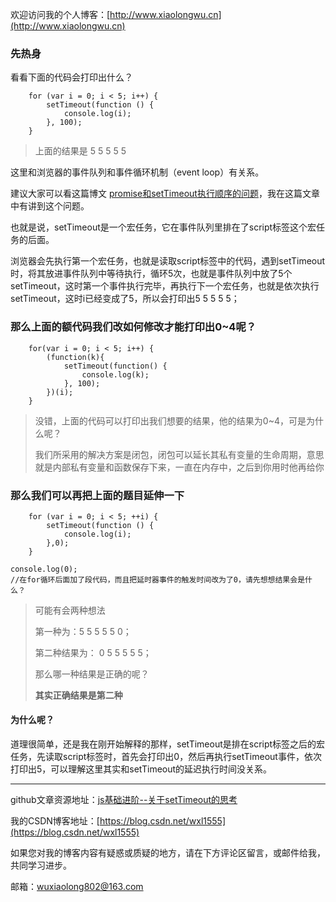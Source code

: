 欢迎访问我的个人博客：[http://www.xiaolongwu.cn](http://www.xiaolongwu.cn)

### 先热身
看看下面的代码会打印出什么？

```
    for (var i = 0; i < 5; i++) {
	  	setTimeout(function () {
	   		console.log(i);
	  	}, 100);
	}
```

> 上面的结果是 5  5  5  5  5
 
 这里和浏览器的事件队列和事件循环机制（event loop）有关系。
 
 建议大家可以看这篇博文 [promise和setTimeout执行顺序的问题](https://blog.csdn.net/wxl1555/article/details/80054538)，我在这篇文章中有讲到这个问题。

也就是说，setTimeout是一个宏任务，它在事件队列里排在了script标签这个宏任务的后面。

浏览器会先执行第一个宏任务，也就是读取script标签中的代码，遇到setTimeout时，将其放进事件队列中等待执行，循环5次，也就是事件队列中放了5个setTimeout，这时第一个事件执行完毕，再执行下一个宏任务，也就是依次执行setTimeout，这时i已经变成了5，所以会打印出5 5 5 5 5；

### 那么上面的额代码我们改如何修改才能打印出0~4呢？

```
	for(var i = 0; i < 5; i++) {
		(function(k){				
			setTimeout(function() {
				console.log(k);
			}, 100);
		})(i);
	}
```

> 没错，上面的代码可以打印出我们想要的结果，他的结果为0~4，可是为什么呢？
> 
> 我们所采用的解决方案是闭包，闭包可以延长其私有变量的生命周期，意思就是内部私有变量和函数保存下来，一直在内存中，之后到你用时他再给你

### 那么我们可以再把上面的题目延伸一下

```
    for (var i = 0; i < 5; ++i) {
	  	setTimeout(function () {
	   		console.log(i);
	  	},0);
	}
		
console.log(0);
//在for循环后面加了段代码，而且把延时器事件的触发时间改为了0，请先想想结果会是什么？
```

> 可能有会两种想法
> 
> 第一种为：5  5  5  5   5  0；
> 
> 第二种结果为： 0 5  5  5  5   5；
> 
> 那么哪一种结果是正确的呢？
> 
> **其实正确结果是第二种**
> 
#### 为什么呢？

道理很简单，还是我在刚开始解释的那样，setTimeout是排在script标签之后的宏任务，先读取script标签时，首先会打印出0，然后再执行setTimeout事件，依次打印出5，可以理解这里其实和setTimeout的延迟执行时间没关系。


---
github文章资源地址：[js基础进阶--关于setTimeout的思考](https://github.com/LeonWuV/FE-blog-repository/blob/master/js%E5%9F%BA%E7%A1%80/js%E5%9F%BA%E7%A1%80--%E5%85%B3%E4%BA%8EsetTimeout%E7%9A%84%E6%80%9D%E8%80%83.md)

我的CSDN博客地址：[https://blog.csdn.net/wxl1555](https://blog.csdn.net/wxl1555)

如果您对我的博客内容有疑惑或质疑的地方，请在下方评论区留言，或邮件给我，共同学习进步。

邮箱：wuxiaolong802@163.com



